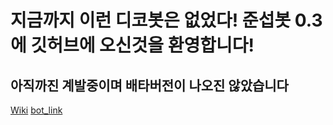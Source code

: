 # 지금까지 이런 디코봇은 없었다! 준섭봇 0.3에 깃허브에 오신것을 환영합니다!
## 아직까진 계발중이며 배타버전이 나오진 않았습니다
[Wiki](https://github.com/hackingwhangjuncomputer/jasonbot-0.3/wiki, "봇 사용법")
[bot_link](https://discordapp.com/oauth2/authorize?&client_id=1080786159581532160&scope=bot, "봇 초대링크")
